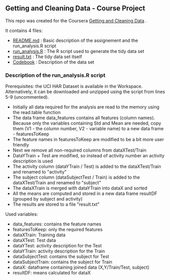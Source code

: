 ## Getting and Cleaning Data - Course Project

This repo was created for the Coursera [Getting and Cleaning Data](https://www.coursera.org/course/getdata) .

It contains 4 files:
  - [README.md](https://www.coursera.org/course/getdata) : Basic description of the assignement and the run_analysis.R script
  - [run_analysis.R](hhttps://github.com/markcom/getdata-031/blob/master/run_analysis.R) : The R script used to generate the tidy data set
  - [result.txt](https://github.com/markcom/getdata-031/blob/master/result.txt) : The tidy data set itself
  - [Codebook](https://github.com/markcom/getdata-031/blob/master/CodeBook) : Description of the data set


### Description of the run_analysis.R script

Prerequisites: the UCI HAR Dataset is available in the Workspace. Alternatively, it can be downloaded and unzipped using the script from lines 5-9 (uncommented).

  - Initially all data required for the analysis are read to the memory using the read.table function
  - The data frame data_features contains all features (column names). Because only the variables containing Std and Mean are needed, copy them (V1 - the column number, V2 - variable name) to a new data frame - featuresToKeep
  - The feature names in featuresToKeep are modified to be a bit more user friendly
  - Next we remove all non-required columns from dataXTest/Train
  - DataYTrain + Test are modified, so instead of activity number an activity description is used
  - The activity column (dataYTrain / Test) is added to the dataXTest/Train and renamed to "activity"
  - The subject column (dataSubjectTest / Train) is added to the dataXTest/Train and renamed to "subject"
  - The dataXTrain is merged with dataYTrain into dataX and sorted
  - All the means are computed and stored in a new data frame resultDF (grouped by subject and activity)
  - The results are stored to a file "result.txt"

Used variables:
  - data_features: contains the feature names
  - featuresToKeep: only the required features
  - dataXTrain: Training data
  - dataXTest: Test data
  - dataYTest: activity description for the Test
  - dataYTrain: activity description for the Train
  - dataSubjectTest: contains the subject for Test
  - dataSubjectTrain: contains the subject for Train
  - dataX: dataframe containing joined data (X,Y/Train/Test, subject)
  - resultDF: means calculated for dataX
